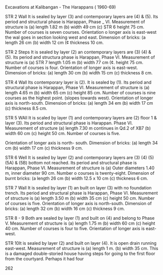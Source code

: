 Excavations at Kalibangan - The Harappans ( 1960-69)

STR 2 Wall It is sealed by layer (3) and
contemporary layers are (4) & (5).
Its period and structural phase
is Harappan, Phase _ VI.
Measurement of structure is (a)
length 1.82 m (b) width 49 cm (c) STR 6
height 75 cm. Number of courses
is seven courses. Orientation o
longer axis is east-west the wal
goes in section looking west and
east. Dimension of bricks: (a
length 26 cm (b) width 12 cm (¢
thickness 10 cm.

STR 2 Steps It is sealed by layer (2) an
contemporary layers are (3) (4) &
(5). Its period and structura
phase is Harappan, Phase VI.
Measurement of structure is (a) STR 7
length 1.05 m (b) width 77 cm (¢.
height 75 cm. Number of courses
is four. Orientation of longer axis
is east-west. Dimension of bricks:
(a) length 30 cm (b) width 15 cm
(c) thickness 8 cm.

STR 4 Wall Its contemporary layer is (2).
It is sealed by (1). Its period and
structural phase is Harappan,
Phase VI. Measurement of
structure is (a) length 4.65 m (b)
width 65 cm (c) height 85 cm.
Number of courses is nine courses
as the highest point. (slopes
towards west). Orientation of
longer axis is north-south.
Dimension of bricks: (a) length 34
em (b) width 17 cm (c) thickness
8.5 cm.

STR 5 WAll It is  scaled by layer (1) and 
contemporary layers are (2) floor 1
& layer (3). Its period and structural
phase is Harappan. Phase VI.
Measurement of structure (a)
length 7.30 m continues in Qd.2 of
XB7 (b) width 60 cm (c) height 50
cm. Number of courses is five.

Orientation of longer axis is north-
south. Dimension of bricks: (a)
length 34 cm (b) width 17 cm (c)
thickness 9 cm.

STR 6 Well It is sealed by layer (2) and
contemporary layers are (3) (4) (5)
(5A) & (5B) bottom not reached.
Its period and structural phase
is Harappan, Phase VI.
Measurement of structure is (a)
Outer diameters 1.40 m, inner
diameter 90 cm. Number o
courses is twenty-eight.
Dimension of burnt bricks: (a
length 26 cm (b) width 12.5 x 10
cm (c) thickness 6 cm.

STR 7 Wall It is sealed by layer (1) an
built on layer (3) with no
foundation trench. Its period and
structural phase is Harappan,
Phase VI. Measurement of
structure is (a) length 3.50 m (b)
width 35 cm (c) height 50 cm.
Number of courses is five.
Orientation of longer axis is
north-south. Dimension of bricks:
(a) length 32 cm (b) width 16 cm
(c) thickness 9 cm.

STR 8 - 9 Both are sealed by layer (1)
and built on (4) and belong to
Phase V. Measurement of
structure is (a) length 1.75 m (b)
width 60 cm (c) height 40 cm.
Number of courses is four to five.
Orientation of longer axis is east-
west.

STR 10It is sealed by layer (2) and built
on layer (4). It is open drain
running east-west. Measurement
of structure is (a) length 1 m. (b)
width 35 cm. This is a damaged
double-storied house having steps
for going to the first floor from
the courtyard. Perhaps it had four

262
